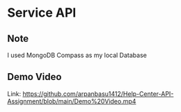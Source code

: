 
# Service API



## Note

I used MongoDB Compass as my local Database



## Demo Video

Link: https://github.com/arpanbasu1412/Help-Center-API-Assignment/blob/main/Demo%20Video.mp4
